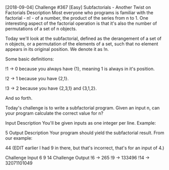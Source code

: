 [2018-09-04] Challenge #367 [Easy] Subfactorials - Another Twist on Factorials
Description
Most everyone who programs is familiar with the factorial - n! - of a number, the product of the series from n to 1. One interesting aspect of the factorial operation is that it's also the number of permutations of a set of n objects.

Today we'll look at the subfactorial, defined as the derangement of a set of n objects, or a permutation of the elements of a set, such that no element appears in its original position. We denote it as !n.

Some basic definitions:

!1 -> 0 because you always have {1}, meaning 1 is always in it's position.

!2 -> 1 because you have {2,1}.

!3 -> 2 because you have {2,3,1} and {3,1,2}.

And so forth.

Today's challenge is to write a subfactorial program. Given an input n, can your program calculate the correct value for n?

Input Description
You'll be given inputs as one integer per line. Example:

5
Output Description
Your program should yield the subfactorial result. From our example:

44
(EDIT earlier I had 9 in there, but that's incorrect, that's for an input of 4.)

Challenge Input
6
9
14
Challenge Output
!6 -> 265
!9 -> 133496
!14 -> 32071101049